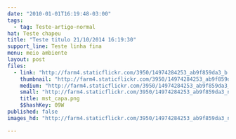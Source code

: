 ```yaml
---
date: "2010-01-01T16:19:48-03:00"
tags:
  - tag: Teste-artigo-normal
hat: Teste chapeu
title: "Teste titulo 21/10/2014 16:19:30"
support_line: Teste linha fina
menu: meio ambiente
layout: post
files:
  - link: "http://farm4.staticflickr.com/3950/14974284253_ab9f859da3_b.jpg"
    thumbnail: "http://farm4.staticflickr.com/3950/14974284253_ab9f859da3_t.jpg"
    medium: "http://farm4.staticflickr.com/3950/14974284253_ab9f859da3_z.jpg"
    small: "http://farm4.staticflickr.com/3950/14974284253_ab9f859da3_n.jpg"
    title: mst_capa.png
    $$hashKey: 09W
published: false
images_hd: "http://farm4.staticflickr.com/3950/14974284253_ab9f859da3_n.jpg"

---
```


